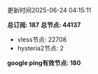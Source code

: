 更新时间2025-06-24 04:15:11

**总订阅: 187**
**总节点: 44137**
- vless节点: 22708
- hysteria2节点: 2

**google ping有效节点: 180**
